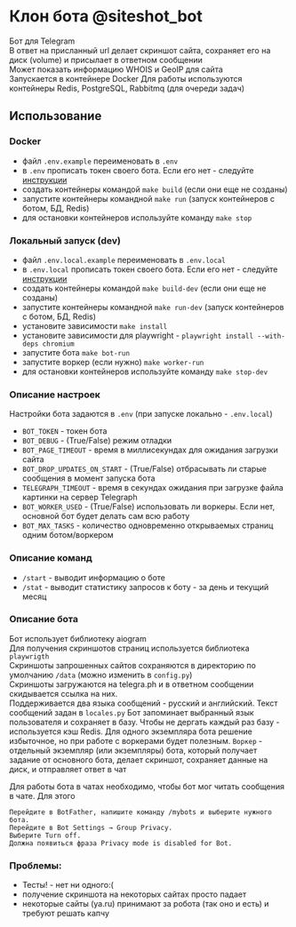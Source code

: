 # Клон бота @siteshot_bot
Бот для Telegram  
В ответ на присланный url делает скриншот сайта, сохраняет его на диск (volume) и присылает в ответном сообщении  
Может показать информацию WHOIS и GeoIP для сайта  
Запускается в контейнере Docker
Для работы используются контейнеры Redis, PostgreSQL, Rabbitmq (для очереди задач)


## Использование
### Docker
- файл `.env.example` переименовать в `.env`  
- в `.env` прописать токен своего бота. Если его нет - следуйте [инструкции](https://core.telegram.org/bots/features#creating-a-new-bot)  
- создать контейнеры командой `make build` (если они еще не созданы)
- запустите контейнеры командной `make run` (запуск контейнеров с ботом, БД, Redis)
- для остановки контейнеров используйте команду `make stop`

### Локальный запуск (dev)
- файл `.env.local.example` переименовать в `.env.local` 
- в `.env.local` прописать токен своего бота. Если его нет - следуйте [инструкции](https://core.telegram.org/bots/features#creating-a-new-bot)
- создать контейнеры командой `make build-dev` (если они еще не созданы)
- запустите контейнеры командной `make run-dev` (запуск контейнеров с ботом, БД, Redis)
- установите зависимости `make install`
- установите зависимости для playwright - `playwright install --with-deps chromium`
- запустите бота `make bot-run`
- запустите воркер (если нужно) `make worker-run` 
- для остановки контейнеров используйте команду `make stop-dev`

### Описание настроек
Настройки бота задаются в `.env` (при запуске локально - `.env.local`)
- `BOT_TOKEN` - токен бота
- `BOT_DEBUG` - (True/False) режим отладки
- `BOT_PAGE_TIMEOUT` - время в миллисекундах для ожидания загрузки сайта
- `BOT_DROP_UPDATES_ON_START` - (True/False) отбрасывать ли старые сообщения в момент запуска бота
- `TELEGRAPH_TIMEOUT` - время в секундах ожидания при загрузке файла картинки на сервер Telegraph
- `BOT_WORKER_USED` - (True/False) использовать ли воркеры. Если нет, основной бот будет делать сам всю работу
- `BOT_MAX_TASKS` - количество одновременно открываемых страниц одним ботом/воркером

### Описание команд
- `/start` - выводит информацию о боте
- `/stat` - выводит статистику запросов к боту - за день и текущий месяц

### Описание бота
Бот использует библиотеку aiogram  
Для получения скриншотов страниц используется библиотека `playwrigth`  
Скриншоты запрошенных сайтов сохраняются в директорию по умолчанию `/data` (можно изменить в `config.py`)  
Скриншоты загружаются на telegra.ph и в ответном сообщении скидывается ссылка на них.  
Поддерживается два языка сообщений - русский и английский. Текст сообщений задан в `locales.py`
Бот запоминает выбранный язык пользователя и сохраняет в базу. 
Чтобы не дергать каждый раз базу - используется кэш Redis. Для одного экземпляра бота решение избыточное,
но при работе с воркерами будет полезным. 
`Воркер` - отдельный экземпляр (или экземпляры) бота, который получает задание от основного бота, делает скриншот, 
сохраняет данные на диск, и отправляет ответ в чат


Для работы бота в чатах необходимо, чтобы бот мог читать сообщения в чате. Для этого
``` 
Перейдите в BotFather, напишите команду /mybots и выберите нужного бота.
Перейдите в Bot Settings → Group Privacy.
Выберите Turn off.
Должна появиться фраза Privacy mode is disabled for Bot.
```

### Проблемы:
- Тесты! - нет ни одного:(
- получение скриншота на некоторых сайтах просто падает
- некоторые сайты (ya.ru) принимают за робота (так оно и есть) и требуют решать капчу
